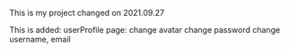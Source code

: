 This is my project changed on 2021.09.27

This is added: 
	userProfile page: change avatar
			  change password
			  change username, email